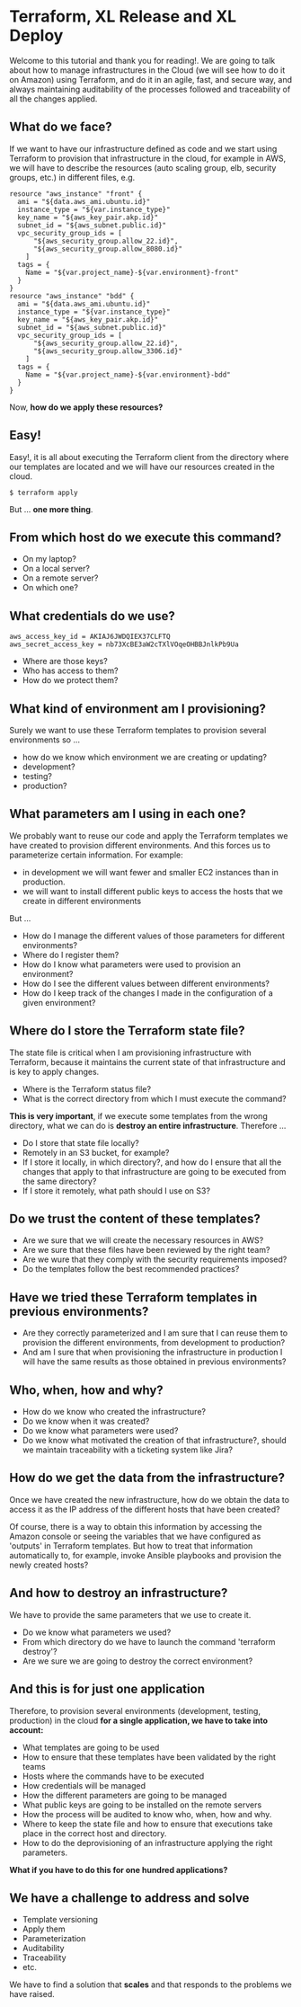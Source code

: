 # Terraform, XL Release and XL Deploy
Welcome to this tutorial and thank you for reading!. We are going to talk about how to manage infrastructures in the Cloud (we will see how to do it on Amazon) using Terraform, and do it in an agile, fast, and secure way, and always maintaining auditability of the processes followed and traceability of all the changes applied.

## What do we face?
If we want to have our infrastructure defined as code and we start using Terraform to provision that infrastructure in the cloud, for example in AWS, we will have to describe the resources (auto scaling group, elb, security groups, etc.) in different files, e.g.

```
resource "aws_instance" "front" {
  ami = "${data.aws_ami.ubuntu.id}"
  instance_type = "${var.instance_type}"
  key_name = "${aws_key_pair.akp.id}"
  subnet_id = "${aws_subnet.public.id}"
  vpc_security_group_ids = [
      "${aws_security_group.allow_22.id}",
      "${aws_security_group.allow_8080.id}"
    ]
  tags = {
    Name = "${var.project_name}-${var.environment}-front"
  }
}
resource "aws_instance" "bdd" {
  ami = "${data.aws_ami.ubuntu.id}"
  instance_type = "${var.instance_type}"
  key_name = "${aws_key_pair.akp.id}"
  subnet_id = "${aws_subnet.public.id}"
  vpc_security_group_ids = [
      "${aws_security_group.allow_22.id}",
      "${aws_security_group.allow_3306.id}"
    ]
  tags = {
    Name = "${var.project_name}-${var.environment}-bdd"
  }
}
```

Now, **how do we apply these resources?**

## Easy!
Easy!, it is all about executing the Terraform client from the directory where our templates are located and we will have our resources created in the cloud.
```
$ terraform apply
```
But ... **one more thing**.

## From which host do we execute this command?
* On my laptop?
* On a local server?
* On a remote server?
* On which one?

## What credentials do we use?
```
aws_access_key_id = AKIAJ6JWDQIEX37CLFTQ
aws_secret_access_key = nb73XcBE3aW2cTXlVOqeOHBBJnlkPb9Ua
```
* Where are those keys?
* Who has access to them?
* How do we protect them?

## What kind of environment am I provisioning?
Surely we want to use these Terraform templates to provision several environments so ...
* how do we know which environment we are creating or updating?
* development?
* testing?
* production?

## What parameters am I using in each one?
We probably want to reuse our code and apply the Terraform templates we have created to provision different environments. And this forces us to parameterize certain information. For example:
* in development we will want fewer and smaller EC2 instances than in production.
* we will want to install different public keys to access the hosts that we create in different environments

But ...
* How do I manage the different values of those parameters for different environments?
* Where do I register them?
* How do I know what parameters were used to provision an environment?
* How do I see the different values between different environments?
* How do I keep track of the changes I made in the configuration of a given environment?

## Where do I store the Terraform state file?
The state file is critical when I am provisioning infrastructure with Terraform, because it maintains the current state of that infrastructure and is key to apply changes.
* Where is the Terraform status file?
* What is the correct directory from which I must execute the command?

**This is very important**, if we execute some templates from the wrong directory, what we can do is **destroy an entire infrastructure**.
Therefore ...
* Do I store that state file locally?
* Remotely in an S3 bucket, for example?
* If I store it locally, in which directory?, and how do I ensure that all the changes that apply to that infrastructure are going to be executed from the same directory?
* If I store it remotely, what path should I use on S3?

## Do we trust the content of these templates?
* Are we sure that we will create the necessary resources in AWS?
* Are we sure that these files have been reviewed by the right team?
* Are we wure that they comply with the security requirements imposed?
* Do the templates follow the best recommended practices?

## Have we tried these Terraform templates in previous environments?
* Are they correctly parameterized and I am sure that I can reuse them to provision the different environments, from development to production?
* And am I sure that when provisioning the infrastructure in production I will have the same results as those obtained in previous environments?

## Who, when, how and why?
* How do we know who created the infrastructure?
* Do we know when it was created?
* Do we know what parameters were used?
* Do we know what motivated the creation of that infrastructure?, should we maintain traceability with a ticketing system like Jira?

## How do we get the data from the infrastructure?
Once we have created the new infrastructure, how do we obtain the data to access it as the IP address of the different hosts that have been created?

Of course, there is a way to obtain this information by accessing the Amazon console or seeing the variables that we have configured as 'outputs' in Terraform templates. But how to treat that information automatically to, for example, invoke Ansible playbooks and provision the newly created hosts?

## And how to destroy an infrastructure?
We have to provide the same parameters that we use to create it.
* Do we know what parameters we used?
* From which directory do we have to launch the command 'terraform destroy'?
* Are we sure we are going to destroy the correct environment?

## And this is for just one application
Therefore, to provision several environments (development, testing, production) in the cloud **for a single application, we have to take into account:**
* What templates are going to be used
* How to ensure that these templates have been validated by the right teams
* Hosts where the commands have to be executed
* How credentials will be managed
* How the different parameters are going to be managed
* What public keys are going to be installed on the remote servers
* How the process will be audited to know who, when, how and why.
* Where to keep the state file and how to ensure that executions take place in the correct host and directory.
* How to do the deprovisioning of an infrastructure applying the right parameters.

**What if you have to do this for one hundred applications?**

## We have a challenge to address and solve
* Template versioning
* Apply them
* Parameterization
* Auditability
* Traceability
* etc.

We have to find a solution that **scales** and that responds to the problems we have raised.